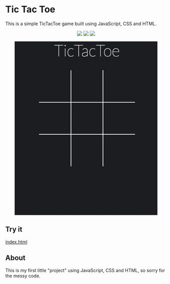 # Tic Tac Toe
This is a simple TicTacToe game built using JavaScript, CSS and HTML.

<p align="center">
    <img src="https://img.shields.io/badge/-HTML5-E44D26?style=flat&logo=html5&logoColor=white"/>
    <img src="https://img.shields.io/badge/-CSS3-2965f1?style=flat&logo=css3&logoColor=white"/>
    <img src="https://img.shields.io/badge/-JavaScript-F0DB4F?style=flat&logo=javascript&logoColor=white"/>
</p>

<p align="center">
    <img src="./img/tictactoe.gif">
</p>

## Try it

[index.html](https://github.com/jf-11)

## About

This is my first little "project" using JavaScript, CSS and HTML, so sorry for the messy code.


